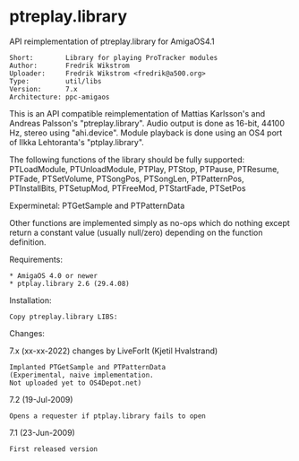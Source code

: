 # ptreplay.library
API reimplementation of ptreplay.library for AmigaOS4.1

    Short:        Library for playing ProTracker modules
    Author:       Fredrik Wikstrom
    Uploader:     Fredrik Wikstrom <fredrik@a500.org>
    Type:         util/libs
    Version:      7.x
    Architecture: ppc-amigaos

This is an API compatible reimplementation of Mattias Karlsson's and Andreas
Palsson's "ptreplay.library". Audio output is done as 16-bit, 44100 Hz, stereo
using "ahi.device". Module playback is done using an OS4 port of Ilkka
Lehtoranta's "ptplay.library".

The following functions of the library should be fully supported:
PTLoadModule, PTUnloadModule, PTPlay, PTStop, PTPause, PTResume, PTFade,
PTSetVolume, PTSongPos, PTSongLen, PTPatternPos, PTInstallBits, PTSetupMod,
PTFreeMod, PTStartFade, PTSetPos

Experminetal:
PTGetSample and PTPatternData

Other functions are implemented simply as no-ops which do nothing except return
a constant value (usually null/zero) depending on the function definition.

Requirements:

    * AmigaOS 4.0 or newer
    * ptplay.library 2.6 (29.4.08)

Installation:

    Copy ptreplay.library LIBS:

Changes:

7.x (xx-xx-2022) changes by LiveForIt (Kjetil Hvalstrand)

    Implanted PTGetSample and PTPatternData
    (Experimental, naive implementation.
    Not uploaded yet to OS4Depot.net)

7.2 (19-Jul-2009)

    Opens a requester if ptplay.library fails to open

7.1 (23-Jun-2009)

    First released version
